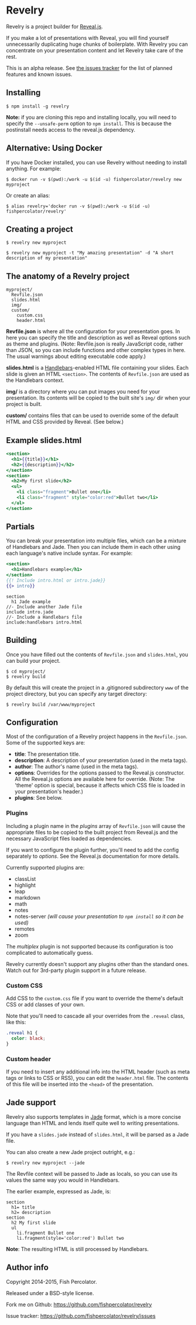 # Revelry

Revelry is a project builder for
[Reveal.js](http://lab.hakim.se/reveal-js/).

If you make a lot of presentations with Reveal, you will find yourself
unnecessarily duplicating huge chunks of boilerplate. With Revelry
you can concentrate on your presentation content and let Revelry take
care of the rest.

This is an alpha release. See
[the issues tracker](https://github.com/pedantic-git/revelry/issues)
for the list of planned features and known issues.

## Installing

    $ npm install -g revelry

**Note:** if you are cloning this repo and installing locally, you will need to
specify the `--unsafe-perm` option to `npm install`. This is because the
postinstall needs access to the reveal.js dependency.

## Alternative: Using Docker

If you have Docker installed, you can use Revelry without needing to
install anything. For example:

    $ docker run -v $(pwd):/work -u $(id -u) fishpercolator/revelry new myproject

Or create an alias:

    $ alias revelry='docker run -v $(pwd):/work -u $(id -u) fishpercolator/revelry'

## Creating a project

    $ revelry new myproject

    $ revelry new myproject -t "My amazing presentation" -d "A short description of my presentation"

## The anatomy of a Revelry project

    myproject/
	  Revfile.json
	  slides.html
      img/
	  custom/
	    custom.css
		header.html

**Revfile.json** is where all the configuration for your presentation
  goes. In here you can specify the title and description as well as
  Reveal options such as theme and plugins. (Note: Revfile.json is
  really JavaScript code, rather than JSON, so you can include
  functions and other complex types in here. The usual warnings about
  editing executable code apply.)

**slides.html** is a [Handlebars](http://handlebarsjs.com/)-enabled
  HTML file containing your slides. Each slide is given an HTML
  `<section>`. The contents of `Revfile.json` are used as the
  Handlebars context.

**img/** is a directory where you can put images you need for your
  presentation. Its contents will be copied to the built site's `img/`
  dir when your project is built.

**custom/** contains files that can be used to override some of the
  default HTML and CSS provided by Reveal. (See below.)

## Example slides.html

```handlebars
<section>
  <h1>{{title}}</h1>
  <h2>{{description}}</h2>
</section>
<section>
  <h2>My first slide</h2>
  <ul>
    <li class="fragment">Bullet one</li>
	<li class="fragment" style="color:red">Bullet two</li>
  </ul>
</section>
```

## Partials

You can break your presentation into multiple files, which can be a mixture of
Handlebars and Jade. Then you can include them in each other using each
language's native include syntax. For example:

```handlebars
<section>
  <h1>Handlebars example</h1>
</section>
{{! Include intro.html or intro.jade}}
{{> intro}}
```

```jade
section
  h1 Jade example
//- Include another Jade file
include intro.jade
//- Include a Handlebars file
include:handlebars intro.html
```

## Building

Once you have filled out the contents of `Revfile.json` and `slides.html`,
you can build your project.

    $ cd myproject/
    $ revelry build

By default this will create the project in a .gitignored subdirectory
`www` of the project directory, but you can specify any target
directory:

    $ revelry build /var/www/myproject

## Configuration

Most of the configuration of a Revelry project happens in the
`Revfile.json`. Some of the supported keys are:

* **title**: The presentation title.
* **description**: A description of your presentation (used in the
  meta tags).
* **author**: The author's name (used in the meta tags).
* **options**: Overrides for the options passed to the Reveal.js
  constructor. All the Reveal.js options are available here for
  override. (Note: The 'theme' option is special, because it affects
  which CSS file is loaded in your presentation's header.)
* **plugins**: See below.

### Plugins

Including a plugin name in the *plugins* array of `Revfile.json` will
cause the appropriate files to be copied to the built project from
Reveal.js and the necessary JavaScript files loaded as dependencies.

If you want to configure the plugin further, you'll need to add the
config separately to *options*. See the Reveal.js documentation for
more details.

Currently supported plugins are:

* classList
* highlight
* leap
* markdown
* math
* notes
* notes-server *(will cause your presentation to `npm install` so it
  can be used)*
* remotes
* zoom

The *multiplex* plugin is not supported because its configuration is
too complicated to automatically guess.

Revelry currently doesn't support any plugins other than the standard
ones. Watch out for 3rd-party plugin support in a future release.

### Custom CSS

Add CSS to the `custom.css` file if you want to override the theme's
default CSS or add classes of your own.

Note that you'll need to cascade all your overrides from the `.reveal`
class, like this:

```css
.reveal h1 {
  color: black;
}
```

### Custom header

If you need to insert any additional info into the HTML header (such
as meta tags or links to CSS or RSS), you can edit the `header.html`
file. The contents of this file will be inserted into the
`<head>` of the presentation.

## Jade support

Revelry also supports templates in [Jade](http://jade-lang.com/) format,
which is a more concise language than HTML and lends itself quite well
to writing presentations.

If you have a `slides.jade` instead of `slides.html`, it will be
parsed as a Jade file.

You can also create a new Jade project outright, e.g.:

    $ revelry new myproject --jade

The Revfile context will be passed to Jade as locals, so you can use its
values the same way you would in Handlebars.

The earlier example, expressed as Jade, is:

```jade
section
  h1= title
  h2= description
section
  h2 My first slide
  ul
    li.fragment Bullet one
    li.fragment(style='color:red') Bullet two
```

**Note**: The resulting HTML is still processed by Handlebars.

## Author info

Copyright 2014-2015, Fish Percolator.

Released under a BSD-style license.

Fork me on Github: <https://github.com/fishpercolator/revelry>

Issue tracker: <https://github.com/fishpercolator/revelry/issues>

